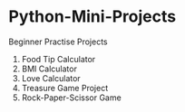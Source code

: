 # Python-Mini-Projects
Beginner Practise Projects

1. Food Tip Calculator
2. BMI Calculator 
3. Love Calculator
4. Treasure Game Project
5. Rock-Paper-Scissor Game
